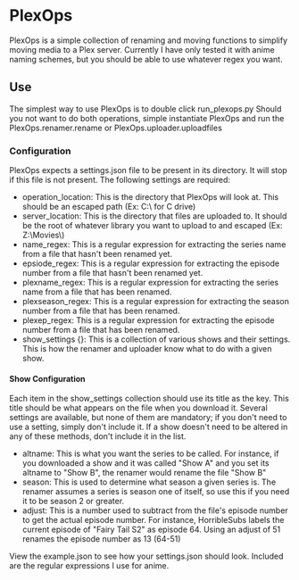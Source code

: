 # PlexOps
PlexOps is a simple collection of renaming and moving functions to simplify moving media to a Plex server. Currently I have only tested it with anime naming schemes, but you should be able to use whatever regex you want.

## Use
The simplest way to use PlexOps is to double click run_plexops.py Should you not want to do both operations, simple instantiate PlexOps and run the PlexOps.renamer.rename or PlexOps.uploader.uploadfiles

### Configuration
PlexOps expects a settings.json file to be present in its directory. It will stop if this file is not present. The following settings are required:
* operation_location: This is the directory that PlexOps will look at. This should be an escaped path (Ex: C:\\ for C drive)
* server_location: This is the directory that files are uploaded to. It should be the root of whatever library you want to upload to and escaped (Ex: Z:\\Movies\\)
* name_regex: This is a regular expression for extracting the series name from a file that hasn't been renamed yet.
* epsiode_regex: This is a regular expression for extracting the episode number from a file that hasn't been renamed yet.
* plexname_regex: This is a regular expression for extracting the series name from a file that has been renamed.
* plexseason_regex: This is a regular expression for extracting the season number from a file that has been renamed.
* plexep_regex: This is a regular expression for extracting the episode number from a file that has been renamed.
* show_settings {}: This is a collection of various shows and their settings. This is how the renamer and uploader know what to do with a given show.

#### Show Configuration
Each item in the show_settings collection should use its title as the key. This title should be what appears on the file when you download it. Several settings are available, but none of them are mandatory; if you don't need to use a setting, simply don't include it. If a show doesn't need to be altered in any of these methods, don't include it in the list.
* altname: This is what you want the series to be called. For instance, if you downloaded a show and it was called "Show A" and you set its altname to "Show B", the renamer would rename the file "Show B"
* season: This is used to determine what season a given series is. The renamer assumes a series is season one of itself, so use this if you need it to be season 2 or greater.
* adjust: This is a number used to subtract from the file's episode number to get the actual episode number. For instance, HorribleSubs labels the current episode of "Fairy Tail S2" as episode 64. Using an adjust of 51 renames the episode number as 13 (64-51)

View the example.json to see how your settings.json should look. Included are the regular expressions I use for anime. 
